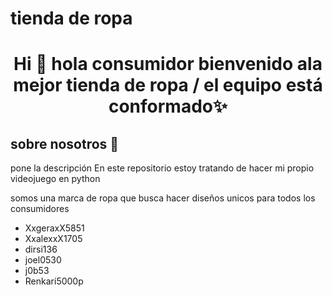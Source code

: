 
# tienda de ropa 

<h1 align="center">Hi 👋  hola consumidor bienvenido ala mejor tienda de ropa  / el equipo está conformado✨ </h1> 

<h2>sobre nosotros 🤖</h2>
<!--Intro start-->


<p align="left">
pone la descripción 
En este repositorio estoy tratando de hacer mi propio videojuego en python


somos una marca de ropa que busca hacer diseños unicos para todos los consumidores  

- XxgeraxX5851
- XxalexxX1705
- dirsi136
- joel0530
- j0b53
- Renkari5000p

